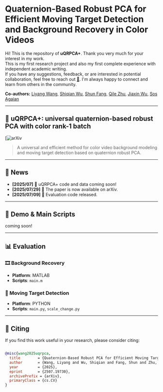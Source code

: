 # Quaternion-Based Robust PCA for Efficient Moving Target Detection and Background Recovery in Color Videos

Hi! This is the repository of **uQRPCA+**. Thank you very much for your interest in my work.  
This is my first research project and also my first complete experience with independent academic writing.  
If you have any suggestions, feedback, or are interested in potential collaboration, feel free to reach out [📧](mailto:liyangwang520@gmail.com). I'm always happy to connect and learn from others in the community.


**Co-authors:** [Liyang Wang](https://ruchtech.github.io/), [Shiqian Wu](https://scholar.google.com/citations?user=wBNGkEMAAAAJ&hl=zh-CN&oi=sra), [Shun Fang](https://scholar.google.com/citations?user=CKJeooEAAAAJ&hl=zh-CN&oi=sra), [Qile Zhu](https://scholar.google.com/citations?user=WXTXzF0AAAAJ&hl=zh-CN&oi=ao), [Jiaxin Wu](https://github.com/Ruchtech/uQRPCA), [Sos Agaian](https://scholar.google.com/citations?user=FazfMZMAAAAJ&hl=zh-CN&oi=ao)

---

## 🔧 uQRPCA+: universal quaternion-based robust PCA with color rank-1 batch  
[![arXiv](https://arxiv.org/abs/2507.19730)  
> A universal and efficient method for color video background modeling and moving target detection based on quaternion robust PCA.

---

## 📰 News

- **[2025/07]** 🔧 uQRPCA+ code and data coming soon!
- **[2025/07/29]** 📄 The paper is now available on arXiv.
- **[2025/07/09]** 🧪 Evaluation code released.

---

## 🚀 Demo & Main Scripts

coming soon!

---

## 📊 Evaluation
### 🎞 Background Recovery
- **Platform**: MATLAB  
- **Scripts**: `main.m`  

### 🎯 Moving Target Detection
- **Platform**: PYTHON  
- **Scripts**: `main.py`, `scale_change.py`  

---

## 📄 Citing

If you find this work useful in your research, please consider citing:

```bibtex

@misc{wang2025uqrpca,
  title        = {Quaternion-Based Robust PCA for Efficient Moving Target Detection and Background Recovery in Color Videos},
  author       = {Wang, Liyang and Wu, Shiqian and Fang, Shun and Zhu, Qile and Wu, Jiaxin and Agaian, Sos},
  year         = {2025},
  eprint       = {2507.19730},
  archivePrefix = {arXiv},
  primaryClass = {cs.CV}
}

